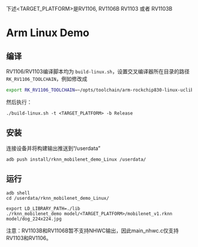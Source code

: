 下述<TARGET_PLATFORM>是RV1106, RV1106B RV1103 或者 RV1103B

# Arm Linux Demo

## 编译

RV1106/RV1103编译脚本均为 `build-linux.sh`，设置交叉编译器所在目录的路径 `RK_RV1106_TOOLCHAIN`，例如修改成

```sh
export RK_RV1106_TOOLCHAIN=~/opts/toolchain/arm-rockchip830-linux-uclibcgnueabihf/bin/arm-rockchip830-linux-uclibcgnueabihf
```

然后执行：

```
./build-linux.sh -t <TARGET_PLATFORM> -b Release
```

## 安装

连接设备并将构建输出推送到“/userdata”

```
adb push install/rknn_mobilenet_demo_Linux /userdata/
```

## 运行

```
adb shell
cd /userdata/rknn_mobilenet_demo_Linux/
```

```
export LD_LIBRARY_PATH=./lib
./rknn_mobilenet_demo model/<TARGET_PLATFORM>/mobilenet_v1.rknn model/dog_224x224.jpg
```

注意：RV1103B和RV1106B暂不支持NHWC输出，因此main_nhwc.c仅支持RV1103和RV1106。
